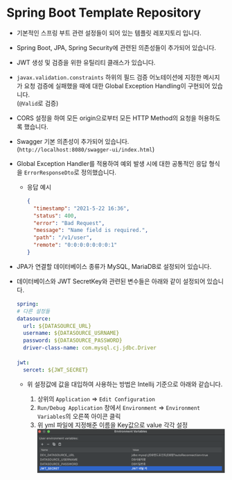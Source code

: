 # Spring Boot Template Repository

- 기본적인 스프링 부트 관련 설정들이 되어 있는 템플릿 레포지토리 입니다.
- Spring Boot, JPA, Spring Security에 관련된 의존성들이 추가되어 있습니다.
- JWT 생성 및 검증을 위한 유틸리티 클래스가 있습니다.
- `javax.validation.constraints` 하위의 필드 검증 어노테이션에 지정한 메시지가
  요청 검증에 실패했을 때에 대한 Global Exception Handling이 구현되어 있습니다.  
  (`@Valid`로 검증)
- CORS 설정을 하여 모든 origin으로부터 모든 HTTP Method의 요청을 허용하도록 했습니다.
- Swagger 기본 의존성이 추가되어 있습니다.  
  (`http://localhost:8080/swagger-ui/index.html`)
- Global Exception Handler를 적용하여 예외 발생 시에 대한 공통적인 응답 형식을
  `ErrorResponseDto`로 정의했습니다.

  - 응답 예시
    ```json
    {
      "timestamp": "2021-5-22 16:36",
      "status": 400,
      "error": "Bad Request",
      "message": "Name field is required.",
      "path": "/v1/user",
      "remote": "0:0:0:0:0:0:0:1"
    }
    ```

- JPA가 연결할 데이터베이스 종류가 MySQL, MariaDB로 설정되어 있습니다.
- 데이터베이스와 JWT SecretKey와 관련된 변수들은 아래와 같이 설정되어 있습니다.

  ```yml
  spring:
  # 다른 설정들
  datasource:
    url: ${DATASOURCE_URL}
    username: ${DATASOURCE_USRNAME}
    password: ${DATASOURCE_PASSWORD}
    driver-class-name: com.mysql.cj.jdbc.Driver

  jwt:
    sercet: ${JWT_SECRET}
  ```

  - 위 설정값에 값을 대입하여 사용하는 방법은 Intellij 기준으로 아래와 같습니다.

    1. 상위의 `Application` => `Edit Configuration`
    2. `Run/Debug Application` 창에서 `Environment` => `Environment Variables`의 오른쪽 아이콘 클릭
    3. 위 yml 파일에 지정해준 이름을 Key값으로 value 각각 설정  
       ![picture 1](images/cd496c4f9644c1e4f2872c1c6305eff2a4b3c0b8bfc7b2d2b97a683aca57178e.png)
